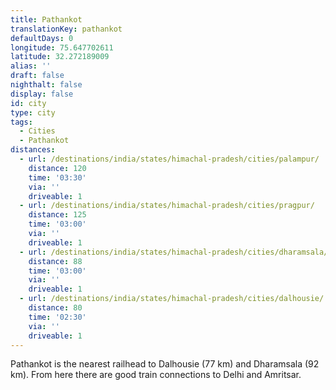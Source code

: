```yaml
---
title: Pathankot
translationKey: pathankot
defaultDays: 0
longitude: 75.647702611
latitude: 32.272189009
alias: ''
draft: false
nighthalt: false
display: false
id: city
type: city
tags:
  - Cities
  - Pathankot
distances:
  - url: /destinations/india/states/himachal-pradesh/cities/palampur/
    distance: 120
    time: '03:30'
    via: ''
    driveable: 1
  - url: /destinations/india/states/himachal-pradesh/cities/pragpur/
    distance: 125
    time: '03:00'
    via: ''
    driveable: 1
  - url: /destinations/india/states/himachal-pradesh/cities/dharamsala/
    distance: 88
    time: '03:00'
    via: ''
    driveable: 1
  - url: /destinations/india/states/himachal-pradesh/cities/dalhousie/
    distance: 80
    time: '02:30'
    via: ''
    driveable: 1
---
```





























Pathankot is the nearest railhead to Dalhousie (77 km) and Dharamsala (92 km). From here there are good train connections to Delhi and Amritsar.